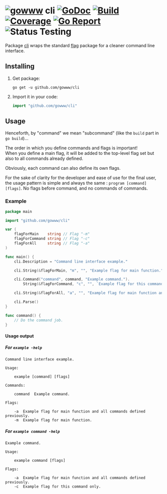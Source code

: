 # [![gowww](https://avatars.githubusercontent.com/u/18078923?s=20)](https://github.com/gowww) cli [![GoDoc](https://godoc.org/github.com/gowww/cli?status.svg)](https://godoc.org/github.com/gowww/cli) [![Build](https://travis-ci.org/gowww/cli.svg?branch=master)](https://travis-ci.org/gowww/cli) [![Coverage](https://coveralls.io/repos/github/gowww/cli/badge.svg?branch=master)](https://coveralls.io/github/gowww/cli?branch=master) [![Go Report](https://goreportcard.com/badge/github.com/gowww/cli)](https://goreportcard.com/report/github.com/gowww/cli) ![Status Testing](https://img.shields.io/badge/status-testing-orange.svg)

Package [cli](https://godoc.org/github.com/gowww/cli) wraps the standard [flag](https://golang.org/pkg/flag/) package for a cleaner command line interface.

## Installing

1. Get package:

	```Shell
	go get -u github.com/gowww/cli
	```

2. Import it in your code:

	```Go
	import "github.com/gowww/cli"
	```

## Usage

Henceforth, by "command" we mean "subcommand" (like the `build` part in `go build`)…

The order in which you define commands and flags is important!  
When you define a main flag, it will be added to the top-level flag set but also to all commands already defined.

Obviously, each command can also define its own flags.

For the sake of clarity for the developer and ease of use for the final user, the usage pattern is simple and always the same : `program [command] [flags]`. No flags before command, and no commands of commands.

### Example

```Go
package main

import "github.com/gowww/cli"

var (
	flagForMain    string // Flag "-m"
	flagForCommand string // Flag "-c"
	flagForAll     string // Flag "-a"
)

func main() {
	cli.Description = "Command line interface example."

	cli.String(&flagForMain, "m", "", "Example flag for main function.")

	cli.Command("command", command, "Example command.").
		String(&flagForCommand, "c", "", `Example flag for this command only.`)

	cli.String(&flagForAll, "a", "", "Example flag for main function and all commands defined previously.")

	cli.Parse()
}

func command() {
	// Do the command job.
}
```

#### Usage output

##### For `example -help`

```
Command line interface example.

Usage:

	example [command] [flags]

Commands:

	command  Example command.

Flags:

	-a  Example flag for main function and all commands defined previously.
	-m  Example flag for main function.
```

##### For `example command -help`

```
Example command.

Usage:

	example command [flags]

Flags:

	-a  Example flag for main function and all commands defined previously.
	-c  Example flag for this command only.
```
